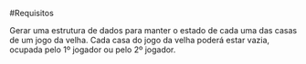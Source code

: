 #Requisitos 

Gerar uma estrutura de dados para manter o estado de cada uma das casas de um jogo da velha.
Cada casa do jogo da velha poderá estar vazia, ocupada pelo 1º jogador ou pelo 2º jogador.

